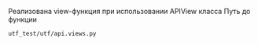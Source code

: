 Реализована view-функция при использовании APIView класса
Путь до функции
```
utf_test/utf/api.views.py
```

